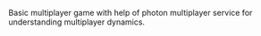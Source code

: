 Basic multiplayer game with help of photon multiplayer service for understanding multiplayer dynamics.
